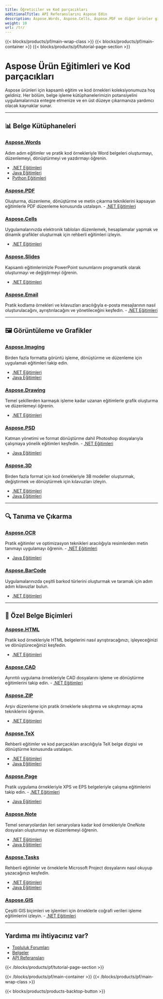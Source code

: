 ```yaml
---
title: Öğreticiler ve Kod parçacıkları
additionalTitle: API Referanslarını Aspose Edin
description: Aspose.Words, Aspose.Cells, Aspose.PDF ve diğer ürünler gibi Aspose Ürünlerine ilişkin eğitimler ve kod parçacıkları. Aspose Ürünlerinin kullanımına ilişkin temel ve ileri düzey eğitimleri içerir.
weight: 10
url: /tr/
---
```


{{< blocks/products/pf/main-wrap-class >}}
{{< blocks/products/pf/main-container >}}
{{< blocks/products/pf/tutorial-page-section >}}

# Aspose Ürün Eğitimleri ve Kod parçacıkları

Aspose ürünleri için kapsamlı eğitim ve kod örnekleri koleksiyonumuza hoş geldiniz. Her bölüm, belge işleme kütüphanelerimizin potansiyelini uygulamalarınıza entegre etmenize ve en üst düzeye çıkarmanıza yardımcı olacak kaynaklar sunar.

---

## 📊 Belge Kütüphaneleri

### [Aspose.Words](../words/tr/)
Adım adım eğitimler ve pratik kod örnekleriyle Word belgeleri oluşturmayı, düzenlemeyi, dönüştürmeyi ve yazdırmayı öğrenin.
- [.NET Eğitimleri](../words/tr/net/)
- [Java Eğitimleri](../words/tr/java/)
- [Python Eğitimleri](../words/tr/python-net/)

### [Aspose.PDF](../pdf/tr/)
Oluşturma, düzenleme, dönüştürme ve metin çıkarma tekniklerini kapsayan eğitimlerle PDF düzenleme konusunda ustalaşın. - [.NET Eğitimleri](../pdf/tr/net/)

### [Aspose.Cells](../cells/tr/)
Uygulamalarınızda elektronik tabloları düzenlemek, hesaplamalar yapmak ve dinamik grafikler oluşturmak için rehberli eğitimleri izleyin.
- [.NET Eğitimleri](../cells/tr/net/)

### [Aspose.Slides](../slides/tr/)
Kapsamlı eğitimlerimizle PowerPoint sunumlarını programatik olarak oluşturmayı ve değiştirmeyi öğrenin.
- [.NET Eğitimleri](../slides/tr/net/)

### [Aspose.Email](../email/tr/)
Pratik kodlama örnekleri ve kılavuzları aracılığıyla e-posta mesajlarının nasıl oluşturulacağını, ayrıştırılacağını ve yönetileceğini keşfedin. - [.NET Eğitimleri](../email/tr/net/)

---

## 🖼️ Görüntüleme ve Grafikler

### [Aspose.Imaging](../imaging/tr/)
Birden fazla formatta görüntü işleme, dönüştürme ve düzenleme için uygulamalı eğitimleri takip edin.
- [.NET Eğitimleri](../imaging/tr/net/)
- [Java Eğitimleri](../imaging/tr/java/)

### [Aspose.Drawing](../drawing/tr/)
Temel şekillerden karmaşık işleme kadar uzanan eğitimlerle grafik oluşturma ve düzenlemeyi öğrenin.
- [.NET Eğitimleri](../drawing/tr/net/)

### [Aspose.PSD](../psd/tr/)
Katman yönetimi ve format dönüştürme dahil Photoshop dosyalarıyla çalışmaya yönelik eğitimleri keşfedin. - [.NET Eğitimleri](../psd/tr/net/)
- [Java Eğitimleri](../psd/tr/java/)

### [Aspose.3D](../3d/tr/)
Birden fazla format için kod örnekleriyle 3B modeller oluşturmak, değiştirmek ve dönüştürmek için kılavuzları izleyin.
- [.NET Eğitimleri](../3d/tr/net/)
- [Java Eğitimleri](../3d/tr/java/)

---

## 🔍 Tanıma ve Çıkarma

### [Aspose.OCR](../ocr/tr/)
Pratik eğitimler ve optimizasyon teknikleri aracılığıyla resimlerden metin tanımayı uygulamayı öğrenin. - [.NET Eğitimleri](../ocr/tr/net/)
- [Java Eğitimleri](../ocr/tr/java/)

### [Aspose.BarCode](../barcode/tr/)
Uygulamalarınızda çeşitli barkod türlerini oluşturmak ve taramak için adım adım kılavuzlar bulun.
- [.NET Eğitimleri](../barcode/tr/net/)

---

## 📝 Özel Belge Biçimleri

### [Aspose.HTML](../html/tr/)
Pratik kod örnekleriyle HTML belgelerini nasıl ayrıştıracağınızı, işleyeceğinizi ve dönüştüreceğinizi keşfedin.
- [.NET Eğitimleri](../html/tr/net/)

### [Aspose.CAD](../cad/tr/)
Ayrıntılı uygulama örnekleriyle CAD dosyalarını işleme ve dönüştürme eğitimlerini takip edin. - [.NET Eğitimleri](../cad/tr/net/)

### [Aspose.ZIP](../zip/tr/)
Arşiv düzenleme için pratik örneklerle sıkıştırma ve sıkıştırmayı açma tekniklerini öğrenin.
- [.NET Eğitimleri](../zip/tr/net/)

### [Aspose.TeX](../tex/tr/)
Rehberli eğitimler ve kod parçacıkları aracılığıyla TeX belge dizgisi ve dönüştürme konusunda ustalaşın.
- [.NET Eğitimleri](../tex/tr/net/)
- [Java Eğitimleri](../tex/tr/java/)

### [Aspose.Page](../page/tr/)
Pratik uygulama örnekleriyle XPS ve EPS belgeleriyle çalışma eğitimlerini takip edin. - [.NET Eğitimleri](../page/tr/net/)
- [Java Eğitimleri](../page/tr/java/)

### [Aspose.Note](../note/tr/)
Temel senaryolardan ileri senaryolara kadar kod örnekleriyle OneNote dosyaları oluşturmayı ve düzenlemeyi öğrenin.
- [.NET Eğitimleri](../note/tr/net/)
- [Java Eğitimleri](../note/tr/java/)

### [Aspose.Tasks](../tasks/tr/)
Rehberli eğitimler ve örneklerle Microsoft Project dosyalarını nasıl okuyup yazacağınızı keşfedin.
- [.NET Eğitimleri](../tasks/tr/net/)
- [Java Eğitimleri](../tasks/tr/java/)

### [Aspose.GIS](../gis/tr/)
Çeşitli GIS biçimleri ve işlemleri için örneklerle coğrafi verileri işleme eğitimlerini izleyin. - [.NET Eğitimleri](../gis/tr/net/)

---

## Yardıma mı ihtiyacınız var?

- [Topluluk Forumları](https://forum.aspose.com/)
- [Belgeler](https://docs.aspose.com/)
- [API Referansları](https://reference.aspose.com/)

{{< /blocks/products/pf/tutorial-page-section >}}

{{< /blocks/products/pf/main-container >}}
{{< /blocks/products/pf/main-wrap-class >}}

{{< blocks/products/products-backtop-button >}}
